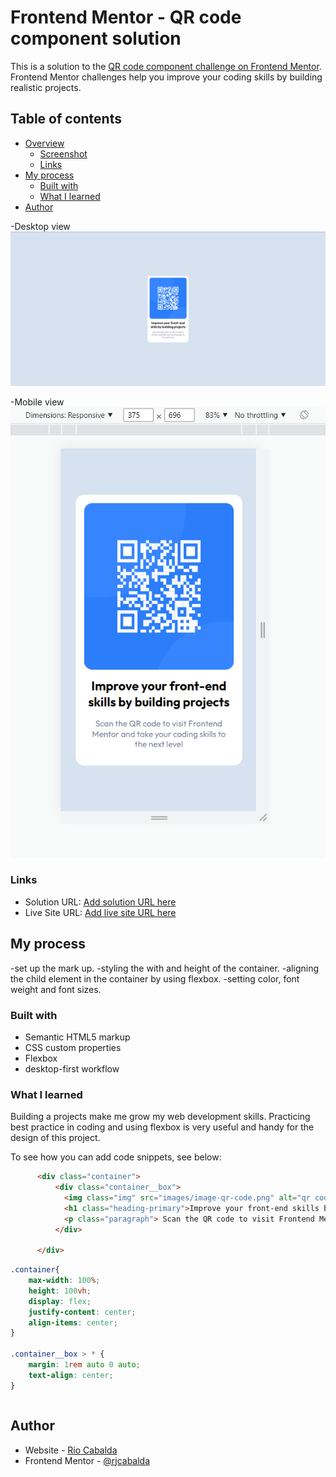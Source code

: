 # Frontend Mentor - QR code component solution

This is a solution to the [QR code component challenge on Frontend Mentor](https://www.frontendmentor.io/challenges/qr-code-component-iux_sIO_H). Frontend Mentor challenges help you improve your coding skills by building realistic projects. 

## Table of contents

- [Overview](#overview)
  - [Screenshot](#screenshot)
  - [Links](#links)
- [My process](#my-process)
  - [Built with](#built-with)
  - [What I learned](#what-i-learned)
- [Author](#author)

 -Desktop view
![](./screenshot_desktop.png) 

 -Mobile view
![](./screenshot_mobile.png) 


### Links

- Solution URL: [Add solution URL here](https://rjcabalda.github.io/qr-code-component-main/index.html)
- Live Site URL: [Add live site URL here](https://rjcabalda.github.io/qr-code-component-main/index.html)

## My process
-set up the mark up.
-styling the with and height of the container.
-aligning the child element in the container by using flexbox.
-setting color, font weight and font sizes.

### Built with

- Semantic HTML5 markup
- CSS custom properties
- Flexbox
- desktop-first workflow

### What I learned

  Building a projects make me grow my web development skills. Practicing best practice in coding and using flexbox is very useful and handy for the design of this project.

To see how you can add code snippets, see below:

```html
      <div class="container">
          <div class="container__box">
            <img class="img" src="images/image-qr-code.png" alt="qr code">
            <h1 class="heading-primary">Improve your front-end skills by building projects</h1>
            <p class="paragraph"> Scan the QR code to visit Frontend Mentor and take your coding skills to the next level</p>
          </div>

      </div>
```
```css
.container{
    max-width: 100%;
    height: 100vh;
    display: flex;
    justify-content: center;
    align-items: center;
}

.container__box > * {
    margin: 1rem auto 0 auto;
    text-align: center;
}
```
```js

```

## Author

- Website - [Rio Cabalda](https://rjcabalda.github.io/qr-code-component-main/index.html)
- Frontend Mentor - [@rjcabalda](https://www.frontendmentor.io/profile/rjcabalda)




